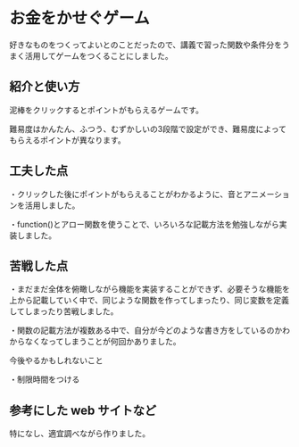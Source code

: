 # お金をかせぐゲーム
好きなものをつくってよいとのことだったので、講義で習った関数や条件分をうまく活用してゲームをつくることにしました。
## 紹介と使い方
泥棒をクリックするとポイントがもらえるゲームです。


難易度はかんたん、ふつう、むずかしいの3段階で設定ができ、難易度によってもらえるポイントが異なります。


## 工夫した点


・クリックした後にポイントがもらえることがわかるように、音とアニメーションを活用しました。


・function()とアロー関数を使うことで、いろいろな記載方法を勉強しながら実装しました。

## 苦戦した点

・まだまだ全体を俯瞰しながら機能を実装することができず、必要そうな機能を上から記載していく中で、同じような関数を作ってしまったり、同じ変数を定義してしまったり苦戦しました。


・関数の記載方法が複数ある中で、自分が今どのような書き方をしているのかわからなくなってしまうことが何回かありました。
 


今後やるかもしれないこと


・制限時間をつける

## 参考にした web サイトなど

特になし、適宜調べながら作りました。
